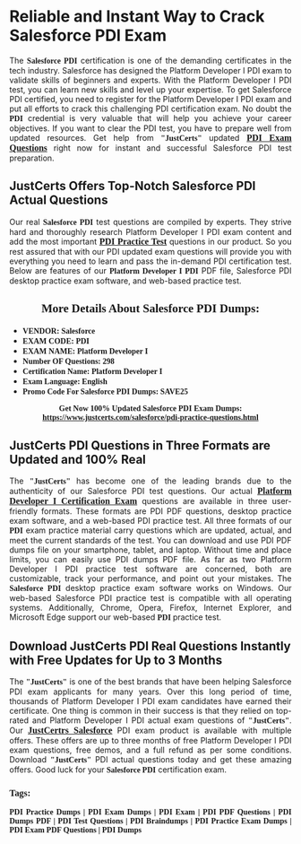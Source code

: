 <h1><strong>Reliable and Instant Way to Crack Salesforce PDI Exam</strong></h1>

<p style="text-align: justify;">The <span style="font-family:Georgia,serif;"><strong>Salesforce PDI</strong></span> certification is one of the demanding certificates in the tech industry. Salesforce has designed the Platform Developer I PDI exam to validate skills of beginners and experts. With the Platform Developer I PDI test, you can learn new skills and level up your expertise. To get Salesforce PDI certified, you need to register for the Platform Developer I PDI exam and put all efforts to crack this challenging PDI certification exam. No doubt the <span style="font-family:Georgia,serif;"><strong> PDI</strong></span> credential is very valuable that will help you achieve your career objectives. If you want to clear the PDI test, you have to prepare well from updated resources. Get help from <span style="font-size:14px;"><span style="font-family:Georgia,serif;"><strong>"JustCerts"</strong></span></span> updated <a href="https://www.justcerts.com/salesforce/pdi-practice-questions.html"><span style="font-size:16px;"><span style="font-family:Georgia,serif;"><strong>PDI Exam Questions</strong></span></span></a> right now for instant and successful Salesforce PDI test preparation.</p>

<h2><strong>JustCerts Offers Top-Notch Salesforce PDI Actual Questions </strong></h2>

<p style="text-align: justify;">Our real <span style="font-family:Georgia,serif;"><strong>Salesforce PDI</strong></span> test questions are compiled by experts. They strive hard and thoroughly research Platform Developer I PDI exam content and add the most important <a href="https://www.justcerts.com/salesforce/pdi-practice-questions.html"><span style="font-size:16px;"><span style="font-family:Georgia,serif;"><strong>PDI Practice Test</strong></span></span></a> questions in our product. So you rest assured that with our PDI updated exam questions will provide you with everything you need to learn and pass the in-demand PDI certification test. Below are features of our <span style="font-family:Georgia,serif;"><strong>Platform Developer I PDI</strong></span> PDF file, Salesforce PDI desktop practice exam software, and web-based practice test.</p>

<h2 style="text-align: center;"><strong><span style="font-family:Georgia,serif;">More Details About Salesforce PDI Dumps:</span></strong></h2>

<ul>
	<li style="text-align: justify;"><span style="font-size:14px;"><span style="font-family:Georgia,serif;"><strong>VENDOR: Salesforce</strong></span></span></li>
	<li style="text-align: justify;"><span style="font-size:14px;"><span style="font-family:Georgia,serif;"><strong>EXAM CODE: PDI</strong></span></span></li>
	<li style="text-align: justify;"><span style="font-size:14px;"><span style="font-family:Georgia,serif;"><strong>EXAM NAME: Platform Developer I</strong></span></span></li>
	<li style="text-align: justify;"><span style="font-size:14px;"><span style="font-family:Georgia,serif;"><strong>Number OF Questions: 298</strong></span></span></li>
	<li style="text-align: justify;"><span style="font-size:14px;"><span style="font-family:Georgia,serif;"><strong>Certification Name: Platform Developer I</strong></span></span></li>
	<li style="text-align: justify;"><span style="font-size:14px;"><span style="font-family:Georgia,serif;"><strong>Exam Language: English</strong></span></span></li>
	<li style="text-align: justify;"><span style="font-size:14px;"><span style="font-family:Georgia,serif;"><strong>Promo Code For Salesforce PDI Dumps: SAVE25</strong></span></span></li>
</ul>

<p style="text-align: center;"><strong><span style="font-family:Georgia,serif;"><span style="font-size:14px;">Get Now 100% Updated Salesforce PDI Exam Dumps:</span> <a href="https://www.justcerts.com/salesforce/pdi-practice-questions.html">https://www.justcerts.com/salesforce/pdi-practice-questions.html</a></span></strong></p>

<h2><strong>JustCerts PDI Questions in Three Formats are Updated and 100% Real</strong></h2>

<p style="text-align: justify;">The <span style="font-size:14px;"><span style="font-family:Georgia,serif;"><strong>"JustCerts"</strong></span></span> has become one of the leading brands due to the authenticity of our Salesforce PDI test questions. Our actual <a href="https://www.justcerts.com/salesforce/platform-developer-i-certification-exams.html"><span style="font-size:16px;"><span style="font-family:Georgia,serif;"><strong>Platform Developer I Certification Exam</strong></span></span></a> questions are available in three user-friendly formats. These formats are PDI PDF questions, desktop practice exam software, and a web-based PDI practice test. All three formats of our <strong><span style="font-family:Georgia,serif;"> PDI</span></strong> exam practice material carry questions which are updated, actual, and meet the current standards of the test. You can download and use PDI PDF dumps file on your smartphone, tablet, and laptop. Without time and place limits, you can easily use PDI dumps PDF file. As far as two Platform Developer I PDI practice test software are concerned, both are customizable, track your performance, and point out your mistakes. The <span style="font-family:Georgia,serif;"><strong>Salesforce PDI</strong></span> desktop practice exam software works on Windows. Our web-based Salesforce PDI practice test is compatible with all operating systems. Additionally, Chrome, Opera, Firefox, Internet Explorer, and Microsoft Edge support our web-based <span style="font-family:Georgia,serif;"><strong>PDI </strong></span> practice test.</p>

<h2><strong>Download JustCerts PDI Real Questions Instantly with Free Updates for Up to 3 Months</strong></h2>

<p style="text-align: justify;">The <span style="font-family:Georgia,serif;"><span style="font-size:14px;"><strong>"JustCerts"</strong></span></span> is one of the best brands that have been helping Salesforce PDI exam applicants for many years. Over this long period of time, thousands of Platform Developer I PDI exam candidates have earned their certificate. One thing is common in their success is that they relied on top-rated and Platform Developer I PDI actual exam questions of <span style="font-family:Georgia,serif;"><span style="font-size:14px;"><strong>"JustCerts"</strong></span></span>. Our <a href="https://www.justcerts.com/salesforce-certification-exams.html"><span style="font-size:16px;"><span style="font-family:Georgia,serif;"><strong>JustCertrs Salesforce</strong></span></span></a> PDI exam product is available with multiple offers. These offers are up to three months of free Platform Developer I PDI exam questions, free demos, and a full refund as per some conditions. Download <span style="font-family:Georgia,serif;"><span style="font-size:14px;"><strong>"JustCerts"</strong></span></span> PDI actual questions today and get these amazing offers. Good luck for your <span style="font-family:Georgia,serif;"><strong>Salesforce PDI</strong></span> certification exam.</p>

<h3 style="text-align: justify;"><span style="font-family:Georgia,serif;"><strong>Tags:</strong></span></h3>

<p style="text-align: justify;"><span style="font-family:Georgia,serif;"><strong>PDI Practice Dumps | PDI Exam Dumps | PDI Exam | PDI PDF Questions | PDI Dumps PDF | PDI Test Questions | PDI Braindumps | PDI Practice Exam Dumps | PDI Exam PDF Questions | PDI Dumps</strong></span></p>
